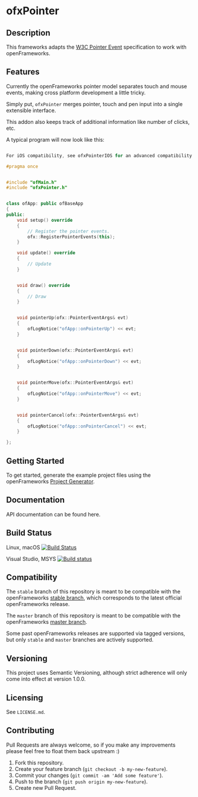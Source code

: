 ofxPointer
==========

## Description

This frameworks adapts the [W3C Pointer Event](http://www.w3.org/TR/pointerevents/) specification to work with openFrameworks.

## Features

Currently the openFrameworks pointer model separates touch and mouse events, making cross platform development a little tricky.

Simply put, `ofxPointer` merges pointer, touch and pen input into a single extensible interface.

This addon also keeps track of additional information like number of clicks, etc.

A typical program will now look like this:

```c++

For iOS compatibility, see ofxPointerIOS for an advanced compatibility layer.

#pragma once


#include "ofMain.h"
#include "ofxPointer.h"


class ofApp: public ofBaseApp
{
public:
    void setup() override
    {
        // Register the pointer events.
        ofx::RegisterPointerEvents(this);
    }

    void update() override
    {
        // Update
    }


    void draw() override
    {
        // Draw
    }


    void pointerUp(ofx::PointerEventArgs& evt)
    {
        ofLogNotice("ofApp::onPointerUp") << evt;
    }


    void pointerDown(ofx::PointerEventArgs& evt)
    {
        ofLogNotice("ofApp::onPointerDown") << evt;
    }


    void pointerMove(ofx::PointerEventArgs& evt)
    {
        ofLogNotice("ofApp::onPointerMove") << evt;
    }


    void pointerCancel(ofx::PointerEventArgs& evt)
    {
        ofLogNotice("ofApp::onPointerCancel") << evt;
    }

};

```

## Getting Started

To get started, generate the example project files using the openFrameworks [Project Generator](http://openframeworks.cc/learning/01_basics/how_to_add_addon_to_project/).

## Documentation

API documentation can be found here.

## Build Status

Linux, macOS [![Build Status](https://travis-ci.org/bakercp/ofxPointer.svg?branch=master)](https://travis-ci.org/bakercp/ofxPointer)

Visual Studio, MSYS [![Build status](https://ci.appveyor.com/api/projects/status/p2v0cy2yy8gli402/branch/master?svg=true)](https://ci.appveyor.com/project/bakercp/ofxpointer/branch/master)


## Compatibility

The `stable` branch of this repository is meant to be compatible with the openFrameworks [stable branch](https://github.com/openframeworks/openFrameworks/tree/stable), which corresponds to the latest official openFrameworks release.

The `master` branch of this repository is meant to be compatible with the openFrameworks [master branch](https://github.com/openframeworks/openFrameworks/tree/master).

Some past openFrameworks releases are supported via tagged versions, but only `stable` and `master` branches are actively supported.

## Versioning

This project uses Semantic Versioning, although strict adherence will only come into effect at version 1.0.0.

## Licensing

See `LICENSE.md`.

## Contributing

Pull Requests are always welcome, so if you make any improvements please feel free to float them back upstream :)

1. Fork this repository.
2. Create your feature branch (`git checkout -b my-new-feature`).
3. Commit your changes (`git commit -am 'Add some feature'`).
4. Push to the branch (`git push origin my-new-feature`).
5. Create new Pull Request.
